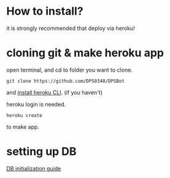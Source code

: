 # How to install?

it is strongly recommended that deploy via heroku!


# cloning git & make heroku app

open terminal, and cd to folder you want to clone.

```
git clone https://github.com/DPS0340/DPSBot
```
and [install heroku CLI](https://devcenter.heroku.com/articles/heroku-cli#download-and-install). (if you haven't)

heroku login is needed.

```
heroku create
```
to make app.

# setting up DB

[DB initialization guide](https://github.com/DPS0340/DPSBot/blob/master/db-init/README.md)
